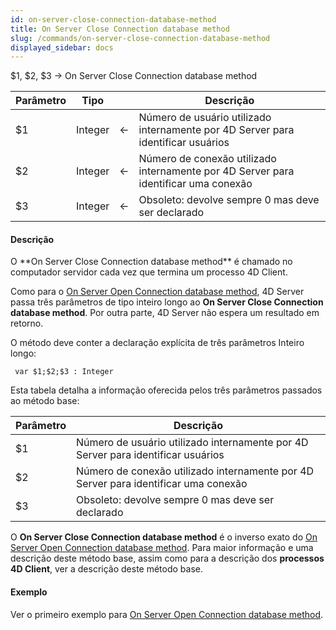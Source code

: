 ```yaml
---
id: on-server-close-connection-database-method
title: On Server Close Connection database method
slug: /commands/on-server-close-connection-database-method
displayed_sidebar: docs
---
```


<!--REF #_command_.On Server Close Connection database method.Syntax-->$1, $2, $3 -> On Server Close Connection database method<!-- END REF-->
<!--REF #_command_.On Server Close Connection database method.Params-->
| Parâmetro | Tipo |  | Descrição |
| --- | --- | --- | --- |
| $1 | Integer | &#8592; | Número de usuário utilizado internamente por 4D Server para identificar usuários |
| $2 | Integer | &#8592; | Número de conexão utilizado internamente por 4D Server para identificar uma conexão |
| $3 | Integer | &#8592; | Obsoleto: devolve sempre 0 mas deve ser declarado |

<!-- END REF-->

#### Descrição 

<!--REF #_command_.On Server Close Connection database method.Summary-->O **On Server Close Connection database method** é chamado no computador servidor cada vez que termina um processo 4D Client.<!-- END REF--> 

Como para o [On Server Open Connection database method](on-server-open-connection-database-method.md), 4D Server passa três parâmetros de tipo inteiro longo ao **On Server Close Connection database method**. Por outra parte, 4D Server não espera um resultado em retorno.

O método deve conter a declaração explícita de três parâmetros Inteiro longo:

```4d
 var $1;$2;$3 : Integer
```

Esta tabela detalha a informação oferecida pelos três parâmetros passados ao método base:

| **Parâmetro** | **Descrição**                                                                       |
| ------------- | ----------------------------------------------------------------------------------- |
| $1            | Número de usuário utilizado internamente por 4D Server para identificar usuários    |
| $2            | Número de conexão utilizado internamente por 4D Server para identificar uma conexão |
| $3            | Obsoleto: devolve sempre 0 mas deve ser declarado                                   |

O **On Server Close Connection database method** é o inverso exato do [On Server Open Connection database method](on-server-open-connection-database-method.md). Para maior informação e uma descrição deste método base, assim como para a descrição dos **processos 4D Client**, ver a descrição deste método base.

#### Exemplo 

Ver o primeiro exemplo para [On Server Open Connection database method](on-server-open-connection-database-method.md).
